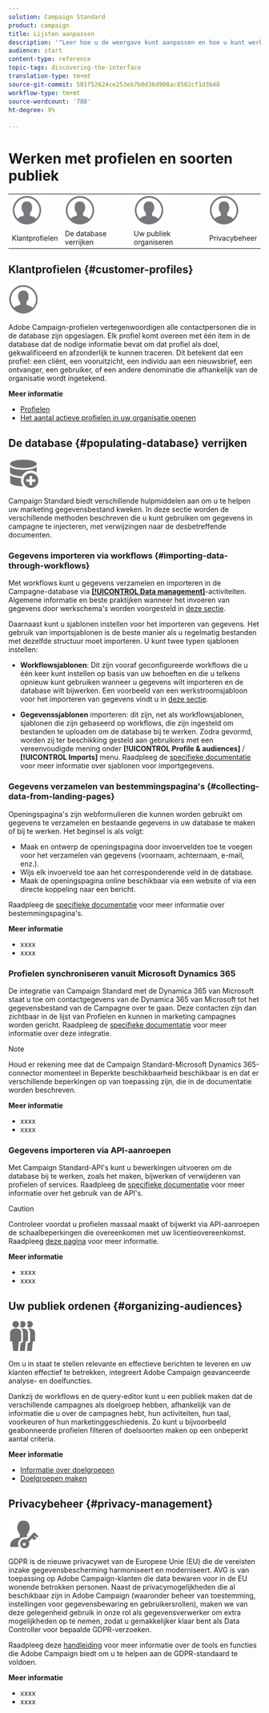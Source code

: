 ```yaml
---
solution: Campaign Standard
product: campaign
title: Lijsten aanpassen
description: '"Leer hoe u de weergave kunt aanpassen en hoe u kunt werken op lijstschermen in Adobe Campaign Standard:elementen sorteren, filteren, verwijderen of dupliceren. De schermen van lijsten tonen elementen van één of verscheidene bepaalde middelen."'
audience: start
content-type: reference
topic-tags: discovering-the-interface
translation-type: tm+mt
source-git-commit: 501f52624ce253eb7b0d36d908ac8502cf1d3b48
workflow-type: tm+mt
source-wordcount: '788'
ht-degree: 9%

---
```



# Werken met profielen en soorten publiek

<table>
<tr>
    <td valign="top">
        <a href="../../start/using/work-with-audiences.md"><img width="60px" alt="voorwaarden" src="assets/icon_profile.svg"/></a>
    </td>
    <td valign="top">
        <a href="../../api/using/creating-a-service.md"><img width="60px" alt="voorwaarden" src="assets/icon_profile.svg"/></a>
    </td>
    <td valign="top">
        <a href="../../api/using/interacting-with-custom-resources.md"><img width="60px" alt="voorwaarden" src="assets/icon_profile.svg"/></a>
    </td>
    <td valign="top">
        <a href="../../api/using/interacting-with-marketing-history.md"><img width="60px" alt="voorwaarden" src="assets/icon_profile.svg"/></a>
    </td>
</tr>
<tr>
<td>Klantprofielen</td>
<td>De database verrijken</td>
<td>Uw publiek organiseren</td>
<td>Privacybeheer</td>
</tr>
</table>

## Klantprofielen {#customer-profiles}

<img width="60px" alt="voorwaarden" src="assets/icon_profile.svg"/>

Adobe Campaign-profielen vertegenwoordigen alle contactpersonen die in de database zijn opgeslagen. Elk profiel komt overeen met één item in de database dat de nodige informatie bevat om dat profiel als doel, gekwalificeerd en afzonderlijk te kunnen traceren. Dit betekent dat een profiel: een cliënt, een vooruitzicht, een individu aan een nieuwsbrief, een ontvanger, een gebruiker, of een andere denominatie die afhankelijk van de organisatie wordt ingetekend.

**Meer informatie**

* [Profielen](../../audiences/using/about-profiles.md)
* [Het aantal actieve profielen in uw organisatie openen](../../audiences/using/active-profiles.md)

## De database {#populating-database} verrijken

<img width="60px" alt="voorwaarden" src="assets/icon_populate.svg"/>

Campaign Standard biedt verschillende hulpmiddelen aan om u te helpen uw marketing gegevensbestand kweken. In deze sectie worden de verschillende methoden beschreven die u kunt gebruiken om gegevens in campagne te injecteren, met verwijzingen naar de desbetreffende documenten.

### Gegevens importeren via workflows {#importing-data-through-workflows}

Met workflows kunt u gegevens verzamelen en importeren in de Campagne-database via [**[!UICONTROL Data management]**](../../automating/using/about-data-management-activities.md)-activiteiten. Algemene informatie en beste praktijken wanneer het invoeren van gegevens door werkschema&#39;s worden voorgesteld in [deze sectie](../../automating/using/about-data-import-and-export.md).

Daarnaast kunt u sjablonen instellen voor het importeren van gegevens. Het gebruik van importsjablonen is de beste manier als u regelmatig bestanden met dezelfde structuur moet importeren. U kunt twee typen sjablonen instellen:

* **Workflowsjablonen**: Dit zijn vooraf geconfigureerde workflows die u één keer kunt instellen op basis van uw behoeften en die u telkens opnieuw kunt gebruiken wanneer u gegevens wilt importeren en de database wilt bijwerken. Een voorbeeld van een werkstroomsjabloon voor het importeren van gegevens vindt u in [deze sectie](../../automating/using/creating-import-workflow-templates.md).

* **Gegevenssjablonen** importeren: dit zijn, net als workflowsjablonen, sjablonen die zijn gebaseerd op workflows, die zijn ingesteld om bestanden te uploaden om de database bij te werken. Zodra gevormd, worden zij ter beschikking gesteld aan gebruikers met een vereenvoudigde mening onder **[!UICONTROL Profile & audiences]** / **[!UICONTROL Imports]** menu. Raadpleeg de [specifieke documentatie](../../automating/using/importing-data-with-import-templates.md) voor meer informatie over sjablonen voor importgegevens.

### Gegevens verzamelen van bestemmingspagina&#39;s {#collecting-data-from-landing-pages}

Openingspagina&#39;s zijn webformulieren die kunnen worden gebruikt om gegevens te verzamelen en bestaande gegevens in uw database te maken of bij te werken. Het beginsel is als volgt:

* Maak en ontwerp de openingspagina door invoervelden toe te voegen voor het verzamelen van gegevens (voornaam, achternaam, e-mail, enz.).
* Wijs elk invoerveld toe aan het corresponderende veld in de database.
* Maak de openingspagina online beschikbaar via een website of via een directe koppeling naar een bericht.

Raadpleeg de [specifieke documentatie](../../channels/using/getting-started-with-landing-pages.md) voor meer informatie over bestemmingspagina&#39;s.

**Meer informatie**

* xxxx
* xxxx

### Profielen synchroniseren vanuit Microsoft Dynamics 365

De integratie van Campaign Standard met de Dynamica 365 van Microsoft staat u toe om contactgegevens van de Dynamica 365 van Microsoft tot het gegevensbestand van de Campagne over te gaan.
Deze contacten zijn dan zichtbaar in de lijst van Profielen en kunnen in marketing campagnes worden gericht. Raadpleeg de [specifieke documentatie](../../integrating/using/working-with-campaign-standard-and-microsoft-dynamics-365.md) voor meer informatie over deze integratie.

>[!NOTE]
>
>Houd er rekening mee dat de Campaign Standard-Microsoft Dynamics 365-connector momenteel in Beperkte beschikbaarheid beschikbaar is en dat er verschillende beperkingen op van toepassing zijn, die in de documentatie worden beschreven.

**Meer informatie**

* xxxx
* xxxx

### Gegevens importeren via API-aanroepen

Met Campaign Standard-API&#39;s kunt u bewerkingen uitvoeren om de database bij te werken, zoals het maken, bijwerken of verwijderen van profielen of services. Raadpleeg de [specifieke documentatie](../../api/using/get-started-apis.md) voor meer informatie over het gebruik van de API&#39;s.

>[!CAUTION]
>
>Controleer voordat u profielen massaal maakt of bijwerkt via API-aanroepen de schaalbeperkingen die overeenkomen met uw licentieovereenkomst. Raadpleeg [deze pagina](https://helpx.adobe.com/nl/legal/product-descriptions/campaign-standard.html#ITInfrastructureResourcesbyActiveProfilesTiers) voor meer informatie.

**Meer informatie**

* xxxx
* xxxx

## Uw publiek ordenen {#organizing-audiences}

<img width="60px" alt="voorwaarden" src="assets/icon_audience.svg"/>

Om u in staat te stellen relevante en effectieve berichten te leveren en uw klanten effectief te betrekken, integreert Adobe Campaign geavanceerde analyse- en doelfuncties.

Dankzij de workflows en de query-editor kunt u een publiek maken dat de verschillende campagnes als doelgroep hebben, afhankelijk van de informatie die u over de campagnes hebt, hun activiteiten, hun taal, voorkeuren of hun marketinggeschiedenis. Zo kunt u bijvoorbeeld geabonneerde profielen filteren of doelsoorten maken op een onbeperkt aantal criteria.

**Meer informatie**

* [Informatie over doelgroepen](../../audiences/using/about-audiences.md)
* [Doelgroepen maken](../../audiences/using/creating-audiences.md)

## Privacybeheer {#privacy-management}

<img width="60px" alt="voorwaarden" src="assets/icon_privacy.svg"/>

GDPR is de nieuwe privacywet van de Europese Unie (EU) die de vereisten inzake gegevensbescherming harmoniseert en moderniseert. AVG is van toepassing op Adobe Campaign-klanten die data bewaren voor in de EU wonende betrokken personen. Naast de privacymogelijkheden die al beschikbaar zijn in Adobe Campaign (waaronder beheer van toestemming, instellingen voor gegevensbewaring en gebruikersrollen), maken we van deze gelegenheid gebruik in onze rol als gegevensverwerker om extra mogelijkheden op te nemen, zodat u gemakkelijker klaar bent als Data Controller voor bepaalde GDPR-verzoeken.

Raadpleeg deze [handleiding](https://helpx.adobe.com/nl/campaign/kb/campaign-privacy.html) voor meer informatie over de tools en functies die Adobe Campaign biedt om u te helpen aan de GDPR-standaard te voldoen.

**Meer informatie**

* xxxx
* xxxx